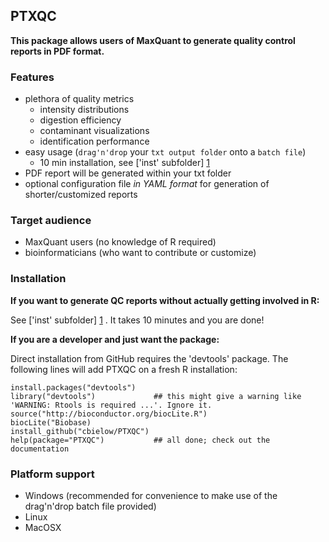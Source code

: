 PTXQC
---------------

**This package allows users of MaxQuant to generate quality control reports in PDF format.**

### Features
  - plethora of quality metrics
    - intensity distributions
    - digestion efficiency
    - contaminant visualizations
    - identification performance
  - easy usage (`drag'n'drop` your `txt output folder` onto a `batch file`)
    - 10 min installation, see ['inst' subfolder] [1] 
  - PDF report will be generated within your txt folder
  - optional configuration file *in YAML format* for generation of shorter/customized reports

### Target audience
  - MaxQuant users (no knowledge of R required)
  - bioinformaticians (who want to contribute or customize)

### Installation

**If you want to generate QC reports without actually getting involved in R:**

See ['inst' subfolder] [1] .
It takes 10 minutes and you are done!

**If you are a developer and just want the package:**

Direct installation from GitHub requires the 'devtools' package. The following lines will add PTXQC on a fresh R installation:

    install.packages("devtools")
    library("devtools")             ## this might give a warning like 'WARNING: Rtools is required ...'. Ignore it.
    source("http://bioconductor.org/biocLite.R")
    biocLite("Biobase)
    install_github("cbielow/PTXQC") 
    help(package="PTXQC")           ## all done; check out the documentation


### Platform support
  - Windows (recommended for convenience to make use of the drag'n'drop batch file provided)
  - Linux
  - MacOSX

  
  [1]: https://github.com/cbielow/PTXQC/tree/master/inst/dragNdrop
